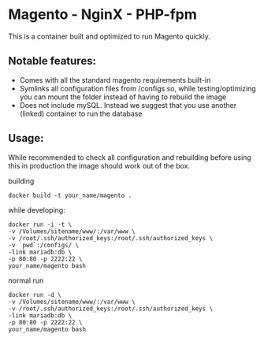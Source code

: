 # Magento - NginX - PHP-fpm 

This is a container built and optimized to run Magento quickly.

## Notable features:
- Comes with all the standard magento requirements built-in
- Symlinks all configuration files from /configs so, while testing/optimizing you can mount 
   the folder instead of having to rebuild the image
- Does not include mySQL. Instead we suggest that you use another (linked) container to run
   the database

## Usage:

While recommended to check all configuration and rebuilding before using this in production
the image should work out of the box. 


building

    docker build -t your_name/magento .

while developing:
    
    docker run -i -t \
    -v /Volumes/sitename/www/:/var/www \
    -v /root/.ssh/authorized_keys:/root/.ssh/authorized_keys \
    -v `pwd`:/configs/ \
    -link mariadb:db \
    -p 80:80 -p 2222:22 \
    your_name/magento bash

normal run

    docker run -d \
    -v /Volumes/sitename/www/:/var/www \
    -v /root/.ssh/authorized_keys:/root/.ssh/authorized_keys \
    -link mariadb:db \
    -p 80:80 -p 2222:22 \
    your_name/magento bash

